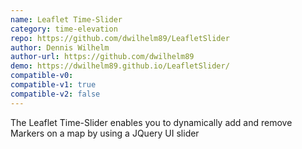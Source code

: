 ```yaml
---
name: Leaflet Time-Slider
category: time-elevation
repo: https://github.com/dwilhelm89/LeafletSlider
author: Dennis Wilhelm
author-url: https://github.com/dwilhelm89
demo: https://dwilhelm89.github.io/LeafletSlider/
compatible-v0:
compatible-v1: true
compatible-v2: false
---
```


The Leaflet Time-Slider enables you to dynamically add and remove Markers on a map by using a JQuery UI slider
